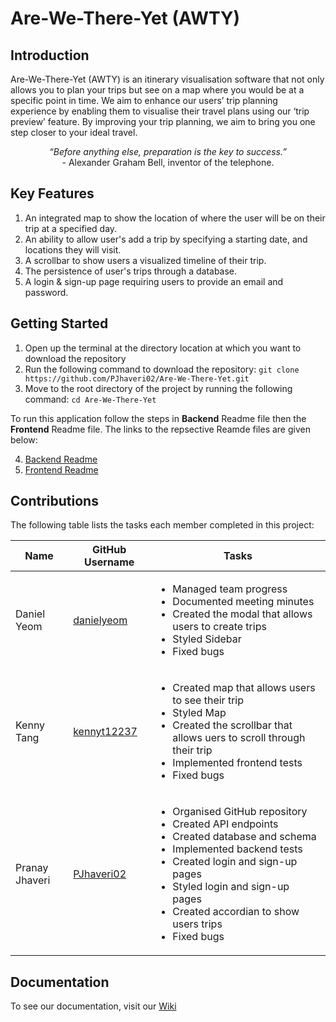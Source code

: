 # Are-We-There-Yet (AWTY)

## Introduction

Are-We-There-Yet (AWTY) is an itinerary visualisation software that not only allows you to plan your trips but see on a map where you would be at a specific point in time. We aim to enhance our users’ trip planning experience by enabling them to visualise their travel plans using our ‘trip preview’ feature. By improving your trip planning, we aim to bring you one step closer to your ideal travel.

<p align="center">
  <em>“Before anything else, preparation is the key to success.”</em><br>
- Alexander Graham Bell, inventor of the telephone.
</p>

## Key Features

1. An integrated map to show the location of where the user will be on their trip at a specified day.
2. An ability to allow user's add a trip by specifying a starting date, and locations they will visit.
3. A scrollbar to show users a visualized timeline of their trip.
4. The persistence of user's trips through a database.
5. A login & sign-up page requiring users to provide an email and password.

## Getting Started

1. Open up the terminal at the directory location at which you want to download the repository
2. Run the following command to download the repository: `git clone https://github.com/PJhaveri02/Are-We-There-Yet.git`
3. Move to the root directory of the project by running the following command: `cd Are-We-There-Yet`

To run this application follow the steps in **Backend** Readme file then the **Frontend** Readme file. The links to the repsective Reamde files are given below:

4. [Backend Readme](backend/README.md)
5. [Frontend Readme](frontend/README.md)

## Contributions

The following table lists the tasks each member completed in this project:

| Name           | GitHub Username                               | Tasks                                                                                                                                                                                                                                                                                             |
| -------------- | --------------------------------------------- | ------------------------------------------------------------------------------------------------------------------------------------------------------------------------------------------------------------------------------------------------------------------------------------------------- |
| Daniel Yeom    | [danielyeom](https://github.com/danielyeom)   | <ul><li>Managed team progress</li><li>Documented meeting minutes</li><li>Created the modal that allows users to create trips</li><li>Styled Sidebar</li><li>Fixed bugs</li></ul>                                                                                                                  |
| Kenny Tang     | [kennyt12237](https://github.com/kennyt12237) | <ul><li>Created map that allows users to see their trip</li><li>Styled Map</li><li>Created the scrollbar that allows uers to scroll through their trip</li><li>Implemented frontend tests</li><li>Fixed bugs</li></ul>                                                                            |
| Pranay Jhaveri | [PJhaveri02](https://github.com/PJhaveri02)   | <ul><li>Organised GitHub repository</li><li>Created API endpoints</li><li>Created database and schema</li><li>Implemented backend tests</li><li>Created login and sign-up pages</li><li>Styled login and sign-up pages</li><li>Created accordian to show users trips</li><li>Fixed bugs</li></ul> |

## Documentation

To see our documentation, visit our [Wiki](https://github.com/PJhaveri02/Are-We-There-Yet/wiki)

